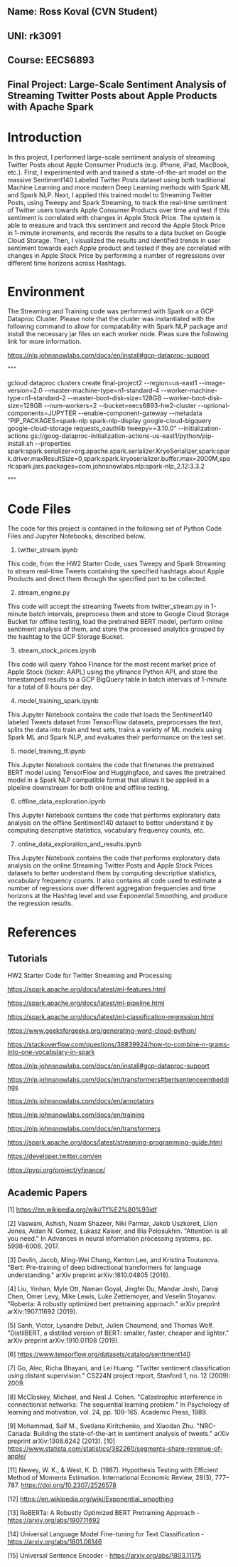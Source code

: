## Name: Ross Koval (CVN Student)

## UNI: rk3091

## Course: EECS6893

## Final Project: Large-Scale Sentiment Analysis of Streaming Twitter Posts about Apple Products with Apache Spark

# Introduction

In this project, I performed large-scale sentiment analysis of streaming Twitter Posts about Apple Consumer Products (e.g. iPhone, iPad, MacBook, etc.). First, I experimented with and trained a state-of-the-art model on the massive Sentiment140 Labeled Twitter Posts dataset using both traditional Machine Learning and more modern Deep Learning methods with Spark ML and Spark NLP. Next, I applied this trained model to Streaming Twitter Posts, using Tweepy and Spark Streaming, to track the real-time sentiment of Twitter users towards Apple Consumer Products over time and test if this sentiment is correlated with changes in Apple Stock Price. The system is able to measure and track this sentiment and record the Apple Stock Price in 1-minute increments, and records the results to a data bucket on Google Cloud Storage. Then, I visualized the results and identified trends in user sentiment towards each Apple product and tested if they are correlated with changes in Apple Stock Price by performing a number of regressions over different time horizons across Hashtags.

# Environment 

The Streaming and Training code was performed with Spark on a GCP Dataproc Cluster. Please note that the cluster was instantiated with the following command to allow for compatability with Spark NLP package and install the necessary jar files on each worker node. Pleas sure the following link for more information.

https://nlp.johnsnowlabs.com/docs/en/install#gcp-dataproc-support

"""

gcloud dataproc clusters create final-project2 --region=us-east1 --image-version=2.0 --master-machine-type=n1-standard-4 --worker-machine-type=n1-standard-2 --master-boot-disk-size=128GB --worker-boot-disk-size=128GB --num-workers=2 --bucket=eecs6893-hw2-cluster --optional-components=JUPYTER --enable-component-gateway --metadata “PIP_PACKAGES=spark-nlp spark-nlp-display google-cloud-bigquery google-cloud-storage requests_oauthlib tweepy==3.10.0” --initialization-actions gs://goog-dataproc-initialization-actions-us-east1/python/pip-install.sh --properties spark:spark.serializer=org.apache.spark.serializer.KryoSerializer,spark:spark.driver.maxResultSize=0,spark:spark.kryoserializer.buffer.max=2000M,spark:spark.jars.packages=com.johnsnowlabs.nlp:spark-nlp_2.12:3.3.2

"""

# Code Files

The code for this project is contained in the following set of Python Code Files and Jupyter Notebooks, described below.

1) twitter_stream.ipynb 

This code, from the HW2 Starter Code, uses Tweepy and Spark Streaming to stream real-time Tweets containing the specified hashtags about Apple Products and direct them through the specified port to be collected. 

2) stream_engine.py

This code will accept the streaming Tweets from twitter_stream.py in 1-minute batch intervals, preprocess them and store to Google Cloud Storage Bucket for offline testing, load the pretrained BERT model, perform online sentiment analysis of them, and store the processed analytics grouped by the hashtag to the GCP Storage Bucket. 

3) stream_stock_prices.ipynb

This code will query Yahoo Finance for the most recent market price of Apple Stock (ticker: AAPL) using the yfinance Python API, and store the timestamped results to a GCP BigQuery table in batch intervals of 1-minute for a total of 8 hours per day. 

4) model_training_spark.ipynb

This Jupyter Notebook contains the code that loads the Sentiment140 labeled Tweets dataset from TensorFlow datasets, preprocesses the text, splits the data into train and test sets, trains a variety of ML models using Spark ML and Spark NLP, and evaluates their performance on the test set. 

5) model_training_tf.ipynb

This Jupyter Notebook contains the code that finetunes the pretrained BERT model using TensorFlow and Huggingface, and saves the pretrained model in a Spark NLP compatible format that allows it be applied in a pipeline downstream for both online and offline testing. 

6) offline_data_exploration.ipynb

This Jupyter Notebook contains the code that performs exploratory data analysis on the offline Sentiment140 dataset to better understand it by computing descriptive statistics, vocabulary frequency counts, etc. 

7) online_data_exploration_and_results.ipynb

This Jupyter Notebook contains the code that performs exploratory data analysis on the online Streaming Twitter Posts and Apple Stock Prices datasets to better understand them by computing descriptive statistics, vocabulary frequency counts. It also contains all code used to estimate a number of regressions over different aggregation frequencies and time horizons at the Hashtag level and use Exponential Smoothing, and produce the regression results.


# References


## Tutorials

HW2 Starter Code for Twitter Streaming and Processing

https://spark.apache.org/docs/latest/ml-features.html

https://spark.apache.org/docs/latest/ml-pipeline.html

https://spark.apache.org/docs/latest/ml-classification-regression.html

https://www.geeksforgeeks.org/generating-word-cloud-python/

https://stackoverflow.com/questions/38839924/how-to-combine-n-grams-into-one-vocabulary-in-spark

https://nlp.johnsnowlabs.com/docs/en/install#gcp-dataproc-support

https://nlp.johnsnowlabs.com/docs/en/transformers#bertsentenceembeddings

https://nlp.johnsnowlabs.com/docs/en/annotators

https://nlp.johnsnowlabs.com/docs/en/training

https://nlp.johnsnowlabs.com/docs/en/transformers

https://spark.apache.org/docs/latest/streaming-programming-guide.html

https://developer.twitter.com/en

https://pypi.org/project/yfinance/



## Academic Papers

[1]	https://en.wikipedia.org/wiki/Tf%E2%80%93idf

[2]	Vaswani, Ashish, Noam Shazeer, Niki Parmar, Jakob Uszkoreit, Llion Jones, Aidan N. Gomez, Łukasz Kaiser, and Illia Polosukhin. "Attention is all you need." In Advances in neural information processing systems, pp. 5998-6008. 2017.

[3]	Devlin, Jacob, Ming-Wei Chang, Kenton Lee, and Kristina Toutanova. "Bert: Pre-training of deep bidirectional transformers for language understanding." arXiv preprint arXiv:1810.04805 (2018).

[4]	Liu, Yinhan, Myle Ott, Naman Goyal, Jingfei Du, Mandar Joshi, Danqi Chen, Omer Levy, Mike Lewis, Luke Zettlemoyer, and Veselin Stoyanov. "Roberta: A robustly optimized bert pretraining approach." arXiv preprint arXiv:1907.11692 (2019).

[5]	Sanh, Victor, Lysandre Debut, Julien Chaumond, and Thomas Wolf. "DistilBERT, a distilled version of BERT: smaller, faster, cheaper and lighter." arXiv preprint arXiv:1910.01108 (2019).

[6]	https://www.tensorflow.org/datasets/catalog/sentiment140

[7]	Go, Alec, Richa Bhayani, and Lei Huang. "Twitter sentiment classification using distant supervision." CS224N project report, Stanford 1, no. 12 (2009): 2009.

[8]	McCloskey, Michael, and Neal J. Cohen. "Catastrophic interference in connectionist networks: The sequential learning problem." In Psychology of learning and motivation, vol. 24, pp. 109-165. Academic Press, 1989.

[9]	Mohammad, Saif M., Svetlana Kiritchenko, and Xiaodan Zhu. "NRC-Canada: Building the state-of-the-art in sentiment analysis of tweets." arXiv preprint arXiv:1308.6242 (2013).
[10]	https://www.statista.com/statistics/382260/segments-share-revenue-of-apple/

[11]	Newey, W. K., & West, K. D. (1987). Hypothesis Testing with Efficient Method of Moments Estimation. International Economic Review, 28(3), 777–787. https://doi.org/10.2307/2526578

[12]	https://en.wikipedia.org/wiki/Exponential_smoothing

[13] 	RoBERTa: A Robustly Optimized BERT Pretraining Approach - https://arxiv.org/abs/1907.11692

[14] 	Universal Language Model Fine-tuning for Text Classification - https://arxiv.org/abs/1801.06146

[15]	Universal Sentence Encoder - https://arxiv.org/abs/1803.11175 





